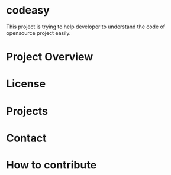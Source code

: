 # codeasy
This project is trying to help developer to understand the code of opensource project easily.

# Project Overview

# License


# Projects 


# Contact


# How to contribute 
